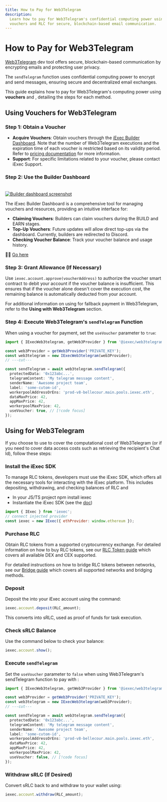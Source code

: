 ```yaml
---
title: How to Pay for Web3Telegram
description:
  Learn how to pay for Web3Telegram's confidential computing power using
  vouchers and RLC for secure, blockchain-based email communication.
---
```


# How to Pay for Web3Telegram

[Web3Telegram](/references/web3telegram) dev tool offers secure,
blockchain-based communication by encrypting emails and protecting user privacy.

The `sendTelegram` function uses confidential computing power to encrypt and
send messages, ensuring secure and decentralized email exchanges.

This guide explains how to pay for Web3Telegram's computing power using
**vouchers** and **<TokenSymbol />**, detailing the steps for each method.

## Using Vouchers for Web3Telegram <ChainNotSupportedBadge />

### Step 1: Obtain a Voucher

- **Acquire Vouchers**: Obtain vouchers through the
  [iExec Builder Dashboard](https://builder.iex.ec/). Note that the number of
  Web3Telegram executions and the expiration time of each voucher is restricted
  based on its validity period. Refer to
  [pricing documentation](https://www.iex.ec/voucher) for more information.
- **Support**: For specific limitations related to your voucher, please contact
  iExec Support.

### Step 2: Use the Builder Dashboard

<a href="https://builder.iex.ec/" target="_blank" rel="noreferrer" style="display: inline-block; margin-top: 20px">
  <img :src="builderDashboardImage" alt="Builder dashboard screenshot">
</a>

The iExec Builder Dashboard is a comprehensive tool for managing vouchers and
resources, providing an intuitive interface for:

- **Claiming Vouchers**: Builders can claim vouchers during the BUILD and EARN
  stages.
- **Top-Up Vouchers**: Future updates will allow direct top-ups via the
  dashboard. Currently, builders are redirected to Discord.
- **Checking Voucher Balance**: Track your voucher balance and usage history.

🧙🏼 [Go here](https://builder.iex.ec/)

### Step 3: Grant Allowance (If Necessary)

Use `iexec.account.approve(voucherAddress)` to authorize the voucher smart
contract to debit your account if the voucher balance is insufficient. This
ensures that if the voucher alone doesn't cover the execution cost, the
remaining balance is automatically deducted from your account.

For additional information on using <TokenSymbol /> for fallback payment in
Web3Telegram, refer to the **Using <TokenSymbol /> with Web3Telegram** section.

### Step 4: Execute Web3Telegram's `sendTelegram` Function

When using a voucher for payment, set the `useVoucher` parameter to `true`:

```ts twoslash
import { IExecWeb3telegram, getWeb3Provider } from '@iexec/web3telegram';

const web3Provider = getWeb3Provider('PRIVATE_KEY');
const web3telegram = new IExecWeb3telegram(web3Provider);
// ---cut---

const sendTelegram = await web3telegram.sendTelegram({
  protectedData: '0x123abc...',
  telegramContent: 'My telegram message content',
  senderName: 'Awesome project team',
  label: 'some-cutom-id',
  workerpoolAddressOrEns: 'prod-v8-bellecour.main.pools.iexec.eth',
  dataMaxPrice: 42,
  appMaxPrice: 42,
  workerpoolMaxPrice: 42,
  useVoucher: true, // [!code focus]
});
```

## Using <TokenSymbol /> for Web3Telegram

If you choose to use <TokenSymbol /> to cover the computational cost of
Web3Telegram (or if you need to cover data access costs such as retrieving the
recipient's Chat Id), follow these steps:

### Install the iExec SDK

To manage RLC tokens, developers must use the iExec SDK, which offers all the
necessary tools for interacting with the iExec platform. This includes
depositing, withdrawing, and checking balances of RLC and <TokenSymbol />

- In your JS/TS project npm install iexec
- Instantiate the iExec SDK (see the
  [doc](https://github.com/iExecBlockchainComputing/iexec-sdk/blob/master/docs/README.md#quick-start))

```javascript
import { IExec } from 'iexec';
// connect injected provider
const iexec = new IExec({ ethProvider: window.ethereum });
```

### Purchase RLC

Obtain RLC tokens from a supported cryptocurrency exchange. For detailed
information on how to buy RLC tokens, see our
[RLC Token guide](/get-started/overview/rlc) which covers all available DEX and
CEX supported.

For detailed instructions on how to bridge RLC tokens between networks, see our
[Bridge guide](/get-started/tooling-and-explorers/bridge) which covers all
supported networks and bridging methods.

### Deposit <TokenSymbol />

Deposit the <TokenSymbol /> into your iExec account using the command:

```javascript
iexec.account.deposit(RLC_amount);
```

This converts <TokenSymbol /> into sRLC, used as proof of funds for task
execution.

### Check sRLC Balance

Use the command below to check your balance:

```javascript
iexec.account.show();
```

### Execute `sendTelegram`

Set the `useVoucher` parameter to `false` when using Web3Telegram's sendTelegram
function to pay with <TokenSymbol />:

```ts twoslash
import { IExecWeb3telegram, getWeb3Provider } from '@iexec/web3telegram';

const web3Provider = getWeb3Provider('PRIVATE_KEY');
const web3telegram = new IExecWeb3telegram(web3Provider);
// ---cut---

const sendTelegram = await web3telegram.sendTelegram({
  protectedData: '0x123abc...',
  telegramContent: 'My telegram message content',
  senderName: 'Awesome project team',
  label: 'some-cutom-id',
  workerpoolAddressOrEns: 'prod-v8-bellecour.main.pools.iexec.eth',
  dataMaxPrice: 42,
  appMaxPrice: 42,
  workerpoolMaxPrice: 42,
  useVoucher: false, // [!code focus]
});
```

### Withdraw sRLC (If Desired)

Convert sRLC back to <TokenSymbol /> and withdraw to your wallet using:

```javascript
iexec.account.withdraw(RLC_amount);
```

<script setup>
// Assets
import builderDashboardImage from '@/assets/tooling-&-explorers/builder-dashboard/builder-dashboard.png';
import ChainNotSupportedBadge from '@/components/ChainNotSupportedBadge.vue'
import TokenSymbol from '@/components/TokenSymbol.vue'
</script>
